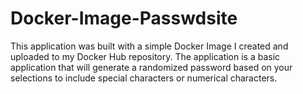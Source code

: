# Docker-Image-Passwdsite

This application was built with a simple Docker Image I created and uploaded to my Docker Hub repository. The application is a basic application that will generate a randomized password based on your selections to include special characters or numerical characters. 